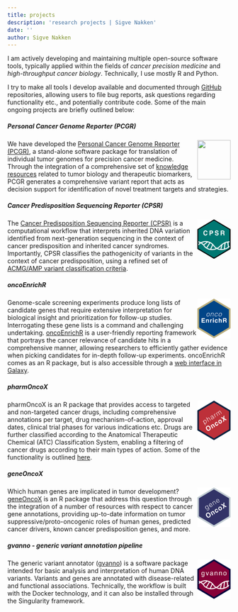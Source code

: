 ```yaml
---
title: projects
description: 'research projects | Sigve Nakken'
date: ''
author: Sigve Nakken
---
```


I am actively developing and maintaining multiple open-source software tools, typically applied within the fields of *cancer precision medicine* and *high-throughput cancer biology*. Technically, I use mostly R and Python. 

I try to make all tools I develop available and documented through <a href="https://github.com/sigven/" target="_blank">GitHub</a> repositories, allowing users to file bug reports, ask questions regarding functionality etc., and potentially contribute code. Some of the main ongoing projects are briefly outlined below: 

<!--
   * _Cancer genome interpretation_
      * Development of decision support tools for precision cancer medicine: [Personal Cancer Genome Reporter (PCGR)](https://sigven.github.io/pcgr)
   * _Data integration for cancer systems biology_
      * Gene set interpretation in high-throughput cancer biology with [oncoEnrichR](https://sigven.github.io/oncoEnrichR)
   * _Computational modeling of drug response in cancer_
   * _Natural language processing (NLP) of clinical trial descriptions_
   * _Hereditary cancers - risk assessment and variant interpretation_
      * [Cancer Predisposition Sequencing Reporter (CPSR)](https://sigven.github.io/cpsr)
      * [Risk assessment in Lynch Syndrome](http://lscarisk.org/)
-->

<h5>Personal Cancer Genome Reporter (PCGR)</h5>

<a href="https://sigven.github.io/pcgr/"><img src="https://github.com/sigven/pcgr/raw/master/pcgrr/man/figures/logo.png" align="right" height="88.5" width="75"/></a>
We have developed the <a href="https://github.com/sigven/pcgr/" target = "_blank">Personal Cancer Genome Reporter (PCGR)</a>, a stand-alone software package for translation of individual tumor genomes for precision cancer medicine. Through the integration of a comprehensive set of <a href="https://sigven.github.io/pcgr/articles/annotation_resources.html" target = "_blank">knowledge resources</a> related to tumor biology and therapeutic biomarkers, PCGR generates a comprehensive variant report that acts as decision support for identification of novel treatment targets and strategies.

<h5>Cancer Predisposition Sequencing Reporter (CPSR)</h5>

<a href="https://sigven.github.io/cpsr/"><img src="https://github.com/sigven/cpsr/raw/master/man/figures/logo.png" align="right" height="88.5" width="75"/></a>
The <a href="https://github.com/sigven/cpsr/" target = "_blank">Cancer Predisposition Sequencing Reporter (CPSR)</a> is a computational workflow that interprets inherited DNA variation identified from next-generation sequencing in the context of cancer predisposition and inherited cancer syndromes. Importantly, CPSR classifies the pathogenicity of variants in the context of cancer predisposition, using a refined set of <a href="https://sigven.github.io/cpsr/articles/variant_classification.html" target = "_blank">ACMG/AMP variant classification criteria</a>.

<h5>oncoEnrichR</h5>

<a href="https://sigven.github.io/oncoEnrichR/"><img src="https://github.com/sigven/oncoEnrichR/raw/master/man/figures/logo.png" align="right" height="88.5" width="75"/></a>
Genome-scale screening experiments produce long lists of candidate genes that require extensive interpretation for biological insight and prioritization for follow-up studies. Interrogating these gene lists is a command and challenging undertaking. <a href="https://github.com/sigven/oncoEnrichR/" target="_blank">oncoEnrichR</a> is a user-friendly reporting framework that portrays the cancer relevance of candidate hits in a comprehensive manner, allowing researchers to efficiently gather evidence when picking candidates for in-depth follow-up experiments. oncoEnrichR comes as an R package, but is also accessible through a <a href="https://oncotools.elixir.no/" target="_blank">web interface in Galaxy</a>.

<h5>pharmOncoX</h5>

<a href="https://sigven.github.io/pharmOncoX/"><img src="https://github.com/sigven/pharmOncoX/raw/main/man/figures/logo.png" align="right" height="88.5" width="75"/></a>
pharmOncoX is an R package that provides access to targeted and non-targeted cancer drugs, including comprehensive annotations per target, drug mechanism-of-action, approval dates, clinical trial phases for various indications etc. Drugs are further classified according to the Anatomical Therapeutic Chemical (ATC) Classification System, enabling a filtering of cancer drugs according to their main types of action. Some of the functionality is outlined [here](https://sigven.github.io/pharmOncoX/articles/pharmOncoX.html).

<h5>geneOncoX</h5>

<a href="https://sigven.github.io/geneOncoX/"><img src="https://github.com/sigven/geneOncoX/raw/main/man/figures/logo.png" align="right" height="88.5" width="75"/></a>
Which human genes are implicated in tumor development?
<a href="https://github.com/sigven/geneOncoX/" target = "_blank">geneOncoX</a> is an R package that address this question through the integration of a number of resources with respect to cancer gene annotations, providing up-to-date information on tumor suppressive/proto-oncogenic roles of human genes, predicted cancer drivers, known cancer predisposition genes, and more.


<h5>gvanno - generic variant annotation pipeline</h5>

<a href="https://github.com/sigven/gvanno/"><img src="https://github.com/sigven/gvanno/raw/master/src/gvanno_logo.png" align="right" height="88.5" width="75"/></a>
The generic variant annotator (<a href="https://github.com/sigven/gvanno/" target="_blank">gvanno</a>) is a software package intended for basic analysis and interpretation of human DNA variants. Variants and genes are annotated with disease-related and functional associations. Technically, the workflow is built with the Docker technology, and it can also be installed through the Singularity framework.
